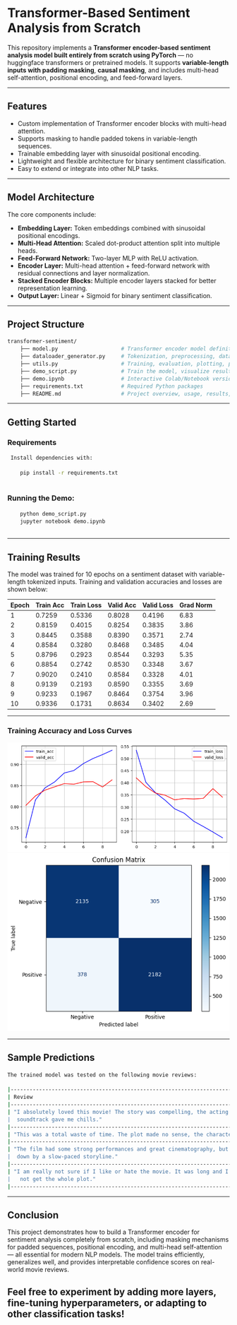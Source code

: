 # Transformer-Based Sentiment Analysis from Scratch

This repository implements a **Transformer encoder-based sentiment analysis model built entirely from scratch
using PyTorch** — no huggingface transformers or pretrained models. It supports **variable-length inputs with
padding masking**, **causal masking**, and includes multi-head self-attention, positional encoding, and feed-forward
layers.

---

## Features

- Custom implementation of Transformer encoder blocks with multi-head attention.
- Supports masking to handle padded tokens in variable-length sequences.
- Trainable embedding layer with sinusoidal positional encoding.
- Lightweight and flexible architecture for binary sentiment classification.
- Easy to extend or integrate into other NLP tasks.

---

## Model Architecture

The core components include:

- **Embedding Layer:** Token embeddings combined with sinusoidal positional encodings.
- **Multi-Head Attention:** Scaled dot-product attention split into multiple heads.
- **Feed-Forward Network:** Two-layer MLP with ReLU activation.
- **Encoder Layer:** Multi-head attention + feed-forward network with residual connections and layer normalization.
- **Stacked Encoder Blocks:** Multiple encoder layers stacked for better representation learning.
- **Output Layer:** Linear + Sigmoid for binary sentiment classification.

---


##  Project Structure

```bash
transformer-sentiment/
    ├── model.py                    # Transformer encoder model definition
    ├── dataloader_generator.py     # Tokenization, preprocessing, dataset & dataloader
    ├── utils.py                    # Training, evaluation, plotting, prediction utils
    ├── demo_script.py              # Train the model, visualize results, sample predictions (script format)
    ├── demo.ipynb                  # Interactive Colab/Notebook version of the demo
    ├── requirements.txt            # Required Python packages
    ├── README.md                   # Project overview, usage, results, etc.

```
---


## Getting Started

### Requirements

```bash
 Install dependencies with:

    pip install -r requirements.txt
    
```
 ### Running the Demo:
 ```bash
     python demo_script.py
     jupyter notebook demo.ipynb
     
```
---

## Training Results

The model was trained for 10 epochs on a sentiment dataset with variable-length tokenized inputs. Training and validation accuracies and losses are shown below:

| Epoch | Train Acc | Train Loss | Valid Acc | Valid Loss | Grad Norm |
|-------|-----------|------------|-----------|------------|-----------|
| 1     | 0.7259    | 0.5336     | 0.8028    | 0.4196     | 6.83      |
| 2     | 0.8159    | 0.4015     | 0.8254    | 0.3835     | 3.86      |
| 3     | 0.8445    | 0.3588     | 0.8390    | 0.3571     | 2.74      |
| 4     | 0.8584    | 0.3280     | 0.8468    | 0.3485     | 4.04      |
| 5     | 0.8796    | 0.2923     | 0.8544    | 0.3293     | 5.35      |
| 6     | 0.8854    | 0.2742     | 0.8530    | 0.3348     | 3.67      |
| 7     | 0.9020    | 0.2410     | 0.8584    | 0.3328     | 4.01      |
| 8     | 0.9139    | 0.2193     | 0.8590    | 0.3355     | 3.69      |
| 9     | 0.9233    | 0.1967     | 0.8464    | 0.3754     | 3.96      |
| 10    | 0.9336    | 0.1731     | 0.8634    | 0.3402     | 2.69      |

---

### Training Accuracy and Loss Curves

![Training and Validation Accuracy and Loss](train.png)
![Confusion Matrix](confusion.png) 

---

## Sample Predictions
```bash
The trained model was tested on the following movie reviews:
    
|-----------------------------------------------------------------------------------------------------------------------|
| Review                                                                             | Predicted Sentiment | Confidence |
|------------------------------------------------------------------------------------|---------------------|------------|
| "I absolutely loved this movie! The story was compelling, the acting was top-notch,|                     |            | 
|  soundtrack gave me chills."                                                       | Positive            | 0.9944     |
|-----------------------------------------------------------------------------------------------------------------------|
| "This was a total waste of time. The plot made no sense, the characters were dull."| Negative            | 0.0000     |
|-----------------------------------------------------------------------------------------------------------------------|
| "The film had some strong performances and great cinematography, but was dragged   |                     |            |
|  down by a slow-paced storyline."                                                  | Positive            | 0.9988     |
|-----------------------------------------------------------------------------------------------------------------------|
| "I am really not sure if I like or hate the movie. It was long and I honestly did  |                     |            |
|   not get the whole plot."                                                         | Negative            | 0.0137     |
|-----------------------------------------------------------------------------------------------------------------------|
```
---


## Conclusion

This project demonstrates how to build a Transformer encoder for sentiment analysis completely from scratch, including masking
mechanisms for padded sequences, positional encoding, and multi-head self-attention — all essential for modern NLP models.
The model trains efficiently, generalizes well, and provides interpretable confidence scores on real-world movie reviews.

Feel free to experiment by adding more layers, fine-tuning hyperparameters, or adapting to other classification tasks!
---
